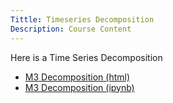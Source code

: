 ```yaml
---
Tittle: Timeseries Decomposition
Description: Course Content
---
```


Here is a Time Series Decomposition
- [M3 Decomposition (html)](M3Decomposition.html)
- [M3 Decomposition (ipynb)](M3Decomposition.ipynb)
